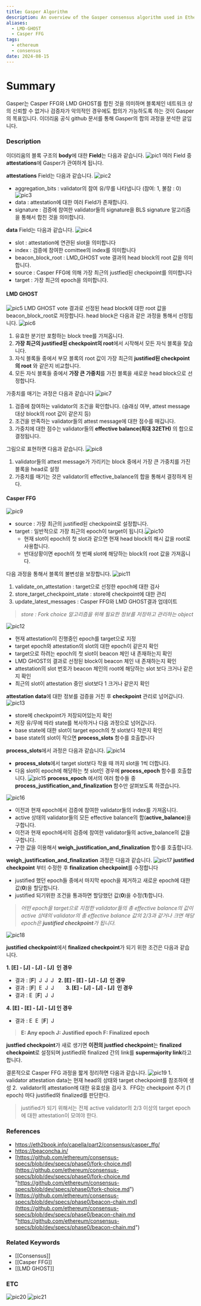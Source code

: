 ```yaml
---
title: Gasper Algorithm
description: An overview of the Gasper consensus algorithm used in Ethereum.
aliases: 
  - LMD-GHOST
  - Casper FFG
tags:
  - ethereum
  - consensus
date: 2024-08-15
---
```


# Summary

Gasper는 Casper FFG와 LMD GHOST를 합친 것을 의미하며 블록체인 네트워크 상의 신뢰할 수 없거나 검증자가 악의적인 경우에도 합의가 가능하도록 하는 것이 Gasper의 목표입니다.
이더리움 공식 github 문서를 통해 Gasper의 합의 과정을 분석한 글입니다.
### Description

이더리움의 블록 구조의 **body**에 대한 **Field**는 다음과 같습니다. 
![pic1](./images/Pastedimage20240815153418.png)
여러 Field 중 **attestations**에 Gasper가 관여하게 됩니다.

**attestations** Field는 다음과 같습니다.
![pic2]("./images/Pastedimage20240815153612.png)
- aggregation_bits : validator의 참여 유/무를 나타냅니다 (참여: 1, 불참 : 0)![pic3](./images/Pastedimage20240815211036.png)
- data : attestation에 대한 여러 Field가 존재합니다.
- signature : 검증에 참여한 validator들의 signature을 BLS signature 알고리즘을 통해서 합친 것을 의미합니다. 

**data** Field는 다음과 같습니다.
![pic4](./images/Pastedimage20240815154904.png)
- slot : attestation에 연관된 slot을 의미합니다
- index : 검증에 참여한 comittee의 index를 의미합니다
- beacon_block_root : LMD_GHOST vote 결과의 head block의 root 값을 의미합니다.
- source : Casper FFG에 의해 가장 최근의 justfied된 checkpoint를 의미합니다
- target : 가장 최근의 epoch을 의미합니다.

#### LMD GHOST
![pic5](./images/Pastedimage20240815160853.png)
LMD GHOST vote 결과로 선정된 head block에 대한 root 값을  beacon_block_root로 저장합니다.
head block은 다음과 같은 과정을 통해서 선정됩니다.
![pic6](./images/Pastedimage20240815164141.png)
1. 유효한 분기만 포함하는 block tree를 가져옵니다.
2. **가장 최근의 justified된 checkpoint의 root**에서 시작해서 모든 자식 블록을 찾습니다.
3. 자식 블록들 중에서 부모 블록의 root 값이 가장 최근의 **justified된 checkpoint의 root** 와 같은지 비교합니다.
4. 모든 자식 블록들 중에서 **가장 큰 가중치**를 가진 블록을 새로운 head block으로 선정합니다.

가중치를 매기는 과정은 다음과 같습니다
![pic7](./images/Pastedimage20240815172312.png)
1. 검증에 참여하는 validator의 조건을 확인합니다. (슬래싱 여부, attest message 대상 block의 root 값이 같은지 등)
2. 조건을 만족하는 validator들의 attest message에 대한 점수를 매깁니다.
3. 가중치에 대한 점수는 validator들의 **effective balance(최대 32ETH)** 의 합으로 결정됩니다.

그림으로 표현하면 다음과 같습니다.
![pic8](./images/Pastedimage20240815172804.png)
1. validator들의 attest message가 가리키는 block 중에서 가장 큰 가중치를 가진 블록을 head로 설정
2. 가중치를 매기는 것은 validator의 effective_balance의 합을 통해서 결정하게 된다.
#### Casper FFG

![pic9](./images/Pastedimage20240815173318.png)
- source : 가장 최근의 justified된 checkpoint로 설정합니다.
- target : 일반적으로 가장 최근의 epoch이 target이 됩니다.![pic10](./images/Pastedimage20240815211122.png)
	- 현재 slot이 epoch의 첫 slot과 같으면 현재 head block의 해시 값을 root로 사용합니다.
	- 반대상황이면 epoch의 첫 번째 slot에 해당하는 block의 root 값을 가져옵니다.

다음 과정을 통해서 블록의 불변성을 보장합니다.
![pic11](./images/Pastedimage20240815174205.png)
1. validate_on_attestation : target으로 선정한 epoch에 대한 검사
2. store_target_checkpoint_state : store에 checkpoint에 대한 관리
3. update_latest_messages : Casper FFG와 LMD GHOST결과 업데이트

> *store : Fork choice 알고리즘을 위해 필요한 정보를 저장하고 관리하는 object*

![pic12](./images/Pastedimage20240815174510.png)
-  현재 attestation이 진행중인 epoch를 target으로 지정 
-  target epoch와 attestation의 slot의 대한 epoch이 같은지 확인
-  target으로 하려는 epoch의 첫 slot이 beacon 체인 내 존재하는지 확인
-  LMD GHOST의 결과로 선정된 block이 beacon 체인 내 존재하는지 확인
-  attestation의 slot 번호가 beacon 체인의 root에 해당하는 slot 보다 크거나 같은지 확인
-  최근의 slot이 attestation 중인 slot보다 1 크거나 같은지 확인

**attestation data**에 대한 정보를 검증을 거친 후 **checkpoint** 관리로 넘어갑니다.
![pic13](./images/Pastedimage20240815181033.png)
- store에 checkpoint가 저장되어있는지 확인
- 저장 유/무에 따라 state를 복사하거나 다음 과정으로 넘어갑니다.
- base state에 대한 slot이 target epoch의 첫 slot보다 작은지 확인
- base state의 slot이 작으면 **process_slots** 함수를 호출합니다

**process_slots**에서 과정은 다음과 같습니다.
![pic14](./images/Pastedimage20240815193320.png)
- **process_slots**에서 target slot보다 작을 때 까지 slot을 1씩 더합니다.
- 다음 slot이 epoch에 해당하는 첫 slot인 경우에 **process_epoch** 함수를 호출합니다.
![pic15](./images/Pastedimage20240815194255.png)
**process_epoch** 에서의 여러 함수들 중 **process_justification_and_finalization** 함수만 살펴보도록 하겠습니다.

![pic16](./images/Pastedimage20240815194539.png)
- 이전과 현재 epoch에서 검증에 참여한 validator들의 index를 가져옵니다.
- active 상태의 validator들의 모든 effective balance의 합(**active_balance**)을 구합니다.
- 이전과 현재 epoch에서의 검증에 참여한 validator들의 active_balance의 값을 구합니다.
- 구한 값을 이용해서 **weigh_justification_and_finalization** 함수를 호출합니다.

**weigh_justification_and_finalization** 과정은 다음과 같습니다. 
![pic17](./images/Pastedimage20240815194620.png)
**justified checkpoint** 부터 수정한 후 **finalization checkpoint**를 수정합니다
- justified 했던 epoch들 중에서 마지막 epoch을 제거하고 새로운 epoch에 대한 값(**0**)을 할당합니다.
- justified 되기위한 조건을 통과하면 할당했던 값(**0**)을 수정(**1**)합니다.

> *어떤 epoch을 target으로 지정한 validator들의 총 effective balance의 값이 active 상태의 validator의 총 effective balance 값의 2/3과 같거나 크면  해당 epoch은 **justified checkpoint**가 됩니다.*

![pic18](./images/Pastedimage20240815205434.png)

**justified checkpoint**에서 **finalized checkpoint**가 되기 위한 조건은 다음과 같습니다.

**1. [E] - [J] - [J] - [J]  인 경우**
- 결과 : [**F**]  J  J  J
 
**2. [E] - [E] - [J] - [J]  인 경우**
- 결과 : [**F**]  E  J  J
       
**3. [E] - [J] - [J] - [J]  인 경우**
- 결과 : E  [**F**]  J  J

**4. [E] - [E] - [J] - [J] 인 경우**
- 결과 : E  E  [**F**]  J

> **E: Any epoch** **J: Justified epoch** **F: Finalized epoch**

**justfied checkpoint**가 새로 생기면 **이전의 justfied checkpoint**는 **finalized checkpoint**로 설정되며 justified와 finalized 간의 link를 **supermajority link**라고합니다.

결론적으로 Casper FFG 과정을 짧게 정리하면 다음과 같습니다.
![pic19](./images/Pastedimage20240815211319.png)
1.  validator attestation data는 현재 head의 상태와 target checkpoint를 참조하여 생성
2.  validator의 attestation에 대한 유효성을 검사
3.  FFG는 checkpoint 주기 (1 epoch) 마다 justified와 finalized를 판단한다.

>  justified가 되기 위해서는 전체 active validator의 2/3 이상의 target epoch에 대한 attestation이 모여야 한다.
### References

- https://eth2book.info/capella/part2/consensus/casper_ffg/
- https://beaconcha.in/
- [https://github.com/ethereum/consensus-specs/blob/dev/specs/phase0/fork-choice.md](https://github.com/ethereum/consensus-specs/blob/dev/specs/phase0/fork-choice.md "https://github.com/ethereum/consensus-specs/blob/dev/specs/phase0/fork-choice.md")
- [https://github.com/ethereum/consensus-specs/blob/dev/specs/phase0/beacon-chain.md](https://github.com/ethereum/consensus-specs/blob/dev/specs/phase0/beacon-chain.md "https://github.com/ethereum/consensus-specs/blob/dev/specs/phase0/beacon-chain.md")
### Related Keywords

- [[Consensus]]
- [[Casper FFG]]
- [[LMD GHOST]]

### ETC
![pic20](./images/Pastedimage20240815210827.png)
![pic21](./images/Pastedimage20240815210843.png)
